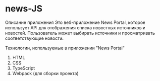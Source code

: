 # news-JS

Описание приложения
Это веб-приложение News Portal, которое использует API для отображения списка новостных источников и новостей. Пользователь может выбирать источники и просматривать соответствующие новости.

Технологии, используемые в приложении "News Portal"

1. HTML
2. CSS
3. TypeScript
4. Webpack (для сборки проекта)

